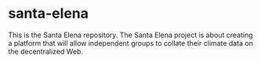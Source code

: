 # santa-elena
This is the Santa Elena repository. The Santa Elena project is about creating a platform that will allow independent groups to collate their climate data on the decentralized Web. 


